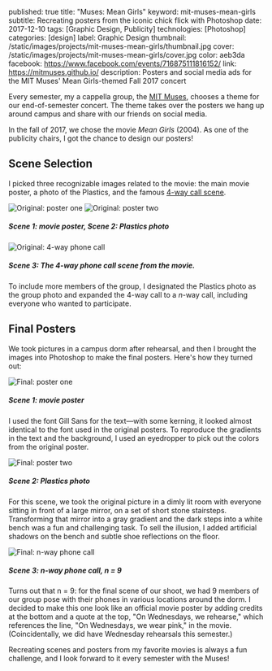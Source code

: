 published: true
title: "Muses: Mean Girls"
keyword: mit-muses-mean-girls
subtitle: Recreating posters from the iconic chick flick with Photoshop
date: 2017-12-10
tags: [Graphic Design, Publicity]
technologies: [Photoshop]
categories: [design]
label: Graphic Design
thumbnail: /static/images/projects/mit-muses-mean-girls/thumbnail.jpg
cover: /static/images/projects/mit-muses-mean-girls/cover.jpg
color: aeb3da
facebook: https://www.facebook.com/events/716875111816152/
link: https://mitmuses.github.io/
description: Posters and social media ads for the MIT Muses' Mean Girls-themed Fall 2017 concert

Every semester, my a cappella group, the [MIT Muses](https://mitmuses.github.io/), chooses a theme for our end-of-semester concert. The theme takes over the posters we hang up around campus and share with our friends on social media.

In the fall of 2017, we chose the movie *Mean Girls* (2004). As one of the publicity chairs, I got the chance to design our posters!

## Scene Selection

I picked three recognizable images related to the movie: the main movie poster, a photo of the Plastics, and the famous [4-way call scene](https://www.youtube.com/watch?v=hVN7TJRRskQ).

<div class="image-set" markdown="1">

<div class="image-set image-set-two" markdown="1">

![Original: poster one](/static/images/projects/mit-muses-mean-girls/original-1.jpg "Original: poster one")
![Original: poster two](/static/images/projects/mit-muses-mean-girls/original-2.jpg "Original: poster two")

##### Scene 1: movie poster, Scene 2: Plastics photo

</div>

![Original: 4-way phone call](/static/images/projects/mit-muses-mean-girls/original-3.jpg "Original: 4-way phone call")

##### Scene 3: The 4-way phone call scene from the movie.

</div>

To include more members of the group, I designated the Plastics photo as the group photo and expanded the 4-way call to a *n*-way call, including everyone who wanted to participate.

## Final Posters

We took pictures in a campus dorm after rehearsal, and then I brought the images into Photoshop to make the final posters. Here's how they turned out:

<div class="image-set" markdown="1">

![Final: poster one](/static/images/projects/mit-muses-mean-girls/scene-1-poster.jpg "Final: poster one")

##### Scene 1: movie poster

</div>

I used the font Gill Sans for the text—with some kerning, it looked almost identical to the font used in the original posters. To reproduce the gradients in the text and the background, I used an eyedropper to pick out the colors from the original poster.

<div class="image-set" markdown="1">

![Final: poster two](/static/images/projects/mit-muses-mean-girls/scene-2-poster.jpg "Final: poster two")

##### Scene 2: Plastics photo

</div>

For this scene, we took the original picture in a dimly lit room with everyone sitting in front of a large mirror, on a set of short stone stairsteps. Transforming that mirror into a gray gradient and the dark steps into a white bench was a fun and challenging task. To sell the illusion, I added artificial shadows on the bench and subtle shoe reflections on the floor.


<div class="image-set" markdown="1">

![Final: n-way phone call](/static/images/projects/mit-muses-mean-girls/scene-3-poster.jpg "Final: n-way phone call")

##### Scene 3: n-way phone call, n = 9

</div>

Turns out that n = 9: for the final scene of our shoot, we had 9 members of our group pose with their phones in various locations around the dorm. I decided to make this one look like an official movie poster by adding credits at the bottom and a quote at the top, "On Wednesdays, we rehearse," which references the line, "On Wednesdays, we wear pink," in the movie. (Coincidentally, we did have Wednesday rehearsals this semester.)

Recreating scenes and posters from my favorite movies is always a fun challenge, and I look forward to it every semester with the Muses!






